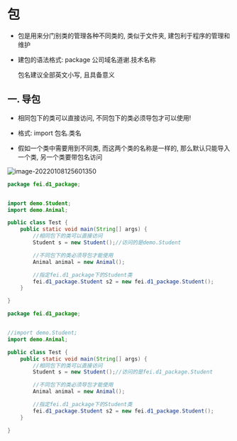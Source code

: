 # 包

- 包是用来分门别类的管理各种不同类的, 类似于文件夹, 建包利于程序的管理和维护

- 建包的语法格式: package 公司域名道谢.技术名称

  包名建议全部英文小写, 且具备意义

## 一. 导包

- 相同包下的类可以直接访问, 不同包下的类必须导包才可以使用!
- 格式: import 包名.类名



- 假如一个类中需要用到不同类, 而这两个类的名称是一样的, 那么默认只能导入一个类, 另一个类要带包名访问

![image-20220108125601350](C:\Users\26297\AppData\Roaming\Typora\typora-user-images\image-20220108125601350.png)

```java
package fei.d1_package;


import demo.Student;
import demo.Animal;

public class Test {
    public static void main(String[] args) {
        //相同包下的类可以直接访问
        Student s = new Student();//访问的是demo.Student

        //不同包下的类必须导包才能使用
        Animal animal = new Animal();

        //指定fei.d1_package下的Student类
        fei.d1_package.Student s2 = new fei.d1_package.Student();
    }

}
```

```java
package fei.d1_package;


//import demo.Student;
import demo.Animal;

public class Test {
    public static void main(String[] args) {
        //相同包下的类可以直接访问
        Student s = new Student();//访问的是fei.d1_package.Student

        //不同包下的类必须导包才能使用
        Animal animal = new Animal();

        //指定fei.d1_package下的Student类
        fei.d1_package.Student s2 = new fei.d1_package.Student();
    }

}
```

